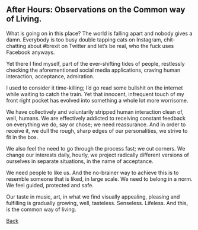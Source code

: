 ## After Hours: Observations on the Common way of Living.

What is going on in this place? The world is falling apart and nobody gives a damn. Everybody is too busy double tapping cats on Instagram, chit-chatting about #brexit on Twitter and let’s be real, who the fuck uses Facebook anyways.  

Yet there I find myself, part of the ever-shifting tides of people, restlessly checking the aforementioned social media applications, craving human interaction, acceptance, admiration. 

I used to consider it time-killing; I’d go read some bullshit on the internet while waiting to catch the train. Yet that innocent, infrequent touch of my front right pocket has evolved into something a whole lot more worrisome. 

We have collectively and voluntarily stripped human interaction clean of, well, humans. We are effectively addicted to receiving constant feedback on everything we do, say or chose; we need reassurance. And in order to receive it, we dull the rough, sharp edges of our personalities, we strive to fit in the box.

We also feel the need to go through the process fast; we cut corners. We change our interests daily, hourly, we project radically different versions of ourselves in separate situations, in the name of acceptance. 

We need people to like us. And the no-brainer way to achieve this is to resemble someone that is liked, in large scale. We need to belong in a norm. We feel guided, protected and safe. 

Our taste in music, art, in what we find visually appealing, pleasing and fulfilling is gradually growing, well, tasteless. Senseless. Lifeless. And this, is the common way of living.

[Back](https://naliferopoulos.github.io/ThinkingInBinary/)
